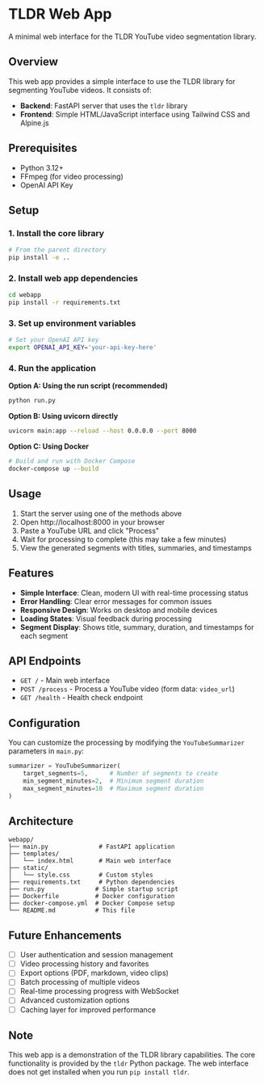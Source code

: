 # TLDR Web App

A minimal web interface for the TLDR YouTube video segmentation library.

## Overview

This web app provides a simple interface to use the TLDR library for segmenting YouTube videos. It consists of:

- **Backend**: FastAPI server that uses the `tldr` library
- **Frontend**: Simple HTML/JavaScript interface using Tailwind CSS and Alpine.js

## Prerequisites

- Python 3.12+
- FFmpeg (for video processing)
- OpenAI API Key

## Setup

### 1. Install the core library
```bash
# From the parent directory
pip install -e ..
```

### 2. Install web app dependencies
```bash
cd webapp
pip install -r requirements.txt
```

### 3. Set up environment variables
```bash
# Set your OpenAI API key
export OPENAI_API_KEY='your-api-key-here'
```

### 4. Run the application

**Option A: Using the run script (recommended)**
```bash
python run.py
```

**Option B: Using uvicorn directly**
```bash
uvicorn main:app --reload --host 0.0.0.0 --port 8000
```

**Option C: Using Docker**
```bash
# Build and run with Docker Compose
docker-compose up --build
```

## Usage

1. Start the server using one of the methods above
2. Open http://localhost:8000 in your browser
3. Paste a YouTube URL and click "Process"
4. Wait for processing to complete (this may take a few minutes)
5. View the generated segments with titles, summaries, and timestamps

## Features

- **Simple Interface**: Clean, modern UI with real-time processing status
- **Error Handling**: Clear error messages for common issues
- **Responsive Design**: Works on desktop and mobile devices
- **Loading States**: Visual feedback during processing
- **Segment Display**: Shows title, summary, duration, and timestamps for each segment

## API Endpoints

- `GET /` - Main web interface
- `POST /process` - Process a YouTube video (form data: `video_url`)
- `GET /health` - Health check endpoint

## Configuration

You can customize the processing by modifying the `YouTubeSummarizer` parameters in `main.py`:

```python
summarizer = YouTubeSummarizer(
    target_segments=5,      # Number of segments to create
    min_segment_minutes=2,  # Minimum segment duration
    max_segment_minutes=10  # Maximum segment duration
)
```

## Architecture

```
webapp/
├── main.py              # FastAPI application
├── templates/
│   └── index.html       # Main web interface
├── static/
│   └── style.css        # Custom styles
├── requirements.txt     # Python dependencies
├── run.py              # Simple startup script
├── Dockerfile          # Docker configuration
├── docker-compose.yml  # Docker Compose setup
└── README.md           # This file
```

## Future Enhancements

- [ ] User authentication and session management
- [ ] Video processing history and favorites
- [ ] Export options (PDF, markdown, video clips)
- [ ] Batch processing of multiple videos
- [ ] Real-time processing progress with WebSocket
- [ ] Advanced customization options
- [ ] Caching layer for improved performance

## Note

This web app is a demonstration of the TLDR library capabilities. The core functionality is provided by the `tldr` Python package. The web interface does not get installed when you run `pip install tldr`.
